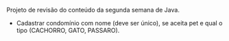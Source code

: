 Projeto de revisão do conteúdo da segunda semana de Java.

- Cadastrar condomínio com nome (deve ser único), se aceita pet e qual o tipo (CACHORRO, GATO, PASSARO).